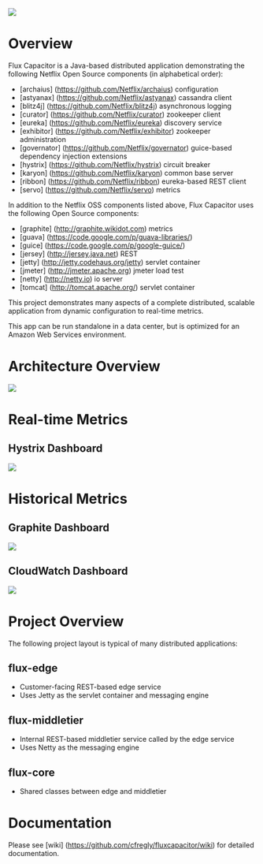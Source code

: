 <img src="https://raw.github.com/cfregly/fluxcapacitor/master/docs/images/fluxcapacitor-logo.png">

Overview
========
Flux Capacitor is a Java-based distributed application demonstrating the following Netflix Open Source components (in alphabetical order):
* [archaius] (https://github.com/Netflix/archaius) configuration
* [astyanax] (https://github.com/Netflix/astyanax) cassandra client
* [blitz4j] (https://github.com/Netflix/blitz4j) asynchronous logging
* [curator] (https://github.com/Netflix/curator) zookeeper client
* [eureka] (https://github.com/Netflix/eureka) discovery service
* [exhibitor] (https://github.com/Netflix/exhibitor) zookeeper administration
* [governator] (https://github.com/Netflix/governator) guice-based dependency injection extensions
* [hystrix] (https://github.com/Netflix/hystrix) circuit breaker
* [karyon] (https://github.com/Netflix/karyon) common base server
* [ribbon] (https://github.com/Netflix/ribbon) eureka-based REST client
* [servo] (https://github.com/Netflix/servo) metrics

In addition to the Netflix OSS components listed above, Flux Capacitor uses the following Open Source components:
* [graphite] (http://graphite.wikidot.com) metrics
* [guava] (https://code.google.com/p/guava-libraries/)
* [guice] (https://code.google.com/p/google-guice/)
* [jersey] (http://jersey.java.net) REST 
* [jetty] (http://jetty.codehaus.org/jetty) servlet container 
* [jmeter] (http://jmeter.apache.org) jmeter load test
* [netty] (http://netty.io) io server 
* [tomcat] (http://tomcat.apache.org/) servlet container

This project demonstrates many aspects of a complete distributed, scalable application from dynamic configuration to real-time metrics.

This app can be run standalone in a data center, but is optimized for an Amazon Web Services environment.

Architecture Overview
=====================
<img src="https://raw.github.com/cfregly/fluxcapacitor/master/docs/images/fluxcapacitor-netflixoss-overview.jpg">

Real-time Metrics
=================================
Hystrix Dashboard
-----------------
<img src="https://raw.github.com/cfregly/fluxcapacitor/master/docs/images/fluxcapacitor-hystrix-dashboard.jpg">

Historical Metrics
=================================
Graphite Dashboard
------------------
<img src="https://raw.github.com/cfregly/fluxcapacitor/master/docs/images/fluxcapacitor-graphite-dashboard.jpg">

CloudWatch Dashboard
--------------------
<img src="https://raw.github.com/cfregly/fluxcapacitor/master/docs/images/fluxcapacitor-cloudwatch-dashboard.jpg">

Project Overview
================
The following project layout is typical of many distributed applications: 

flux-edge
---------
* Customer-facing REST-based edge service
* Uses Jetty as the servlet container and messaging engine

flux-middletier
---------------
* Internal REST-based middletier service called by the edge service  
* Uses Netty as the messaging engine

flux-core
---------
* Shared classes between edge and middletier

Documentation
==============
Please see [wiki] (https://github.com/cfregly/fluxcapacitor/wiki) for detailed documentation.